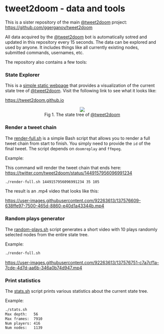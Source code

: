 # tweet2doom - data and tools

This is a sister repository of the main [@tweet2doom](https://twitter.com/tweet2doom) project: https://github.com/ggerganov/tweet2doom

All data acquired by the [@tweet2doom](https://twitter.com/tweet2doom) bot is automatically sotred and updated in this repository every 15 seconds. The data can be explored and used by anyone. It includes things like all currently existing nodes, submitted commands, usernames, etc.

The repository also contains a few tools:


### State Explorer

This is a [simple static webpage](index.html) that provides a visualization of the current state tree of [@tweet2doom](https://twitter.com/tweet2doom). Visit the following link to see what it looks like:

https://tweet2doom.github.io

<p align="center">
<img src="https://user-images.githubusercontent.com/1991296/137181096-db4df596-abe4-4b8a-8783-d9afe3673ee6.png"></img><br>
Fig 1. The state tree of <a href="https://twitter.com/tweet2doom">@tweet2doom</a>
</p>

### Render a tweet chain

The [render-full.sh](render-full.sh) is a simple Bash script that allows you to render a full tweet chain from start to finish. You simply need to provide the `id` of the final tweet. The script depends on `doomreplay` and `ffmpeg`.

Example:

This command will render the tweet chain that ends here: https://twitter.com/tweet2doom/status/1449157956096991234

```bash
./render-full.sh 1449157956096991234 35 105
```

The result is an .mp4 video that looks like this:

https://user-images.githubusercontent.com/92263613/137576609-638ffe97-7500-465d-8860-e40d1a43344b.mp4


### Random plays generator

The [random-plays.sh](random-plays.sh) script generates a short video with 10 plays randomly selected nodes from the entire state tree.

Example:

```bash
./render-full.sh
```

https://user-images.githubusercontent.com/92263613/137576751-c7a7cf1a-7cde-4d7d-aa6b-346a0b74d947.mp4


### Print statistics

The [stats.sh](stats.sh) script prints various statistics about the current state tree.

Example:

```bash
./stats.sh
Max depth:   56
Max frames:  7910
Num players: 416
Num nodes:   1139
```

